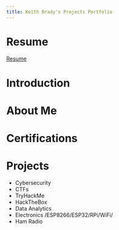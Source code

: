 ```yaml
---
title: Keith Brady's Projects Portfolio 
---
```

#

# Resume

[Resume](/resume.md)

# Introduction



# About Me

# Certifications

# Projects

- Cybersecurity
- CTFs
- TryHackMe
- HackTheBox
- Data Analytics
- Electronics /ESP8266/ESP32/RPi/WiFi/
- Ham Radio


